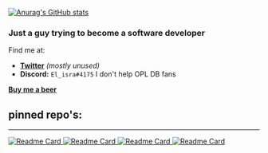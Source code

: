 

[![Anurag's GitHub stats](https://github-readme-stats.vercel.app/api?username=israpps&theme=github_dark)](https://github.com/anuraghazra/github-readme-stats)

### Just a guy trying to become a software developer

Find me at:
- [__Twitter__](https://twitter.com/Mati_isra?s=09) _(mostly unused)_
- __Discord:__ `El_isra#4175`
I don't help OPL DB fans

[__Buy me a beer__](https://www.paypal.com/paypalme/ElisraPS2)


## pinned repo's:
----
<!---
&theme=github_dark&icon_color=a0a0a0&hide_border=1
&hide_border=0
--->


[![Readme Card](https://github-readme-stats.vercel.app/api/pin/?username=israpps&repo=wLaunchELF_ISR&theme=github_dark&icon_color=a0a0a0)
](https://github.com/israpps/wLaunchELF_ISR)
[![Readme Card](https://github-readme-stats.vercel.app/api/pin/?username=israpps&repo=HDL-Batch-installer&theme=github_dark&icon_color=a0a0a0)
](https://github.com/israpps/HDL-Batch-installer)
[![Readme Card](https://github-readme-stats.vercel.app/api/pin/?username=israpps&repo=FreeMcBoot-Installer&theme=github_dark&icon_color=a0a0a0)
](https://github.com/israpps/FreeMcBoot-Installer)
[![Readme Card](https://github-readme-stats.vercel.app/api/pin/?username=israpps&repo=FunTuna-Fork&theme=github_dark&icon_color=a0a0a0)
](https://github.com/israpps/Funtuna-Fork)

